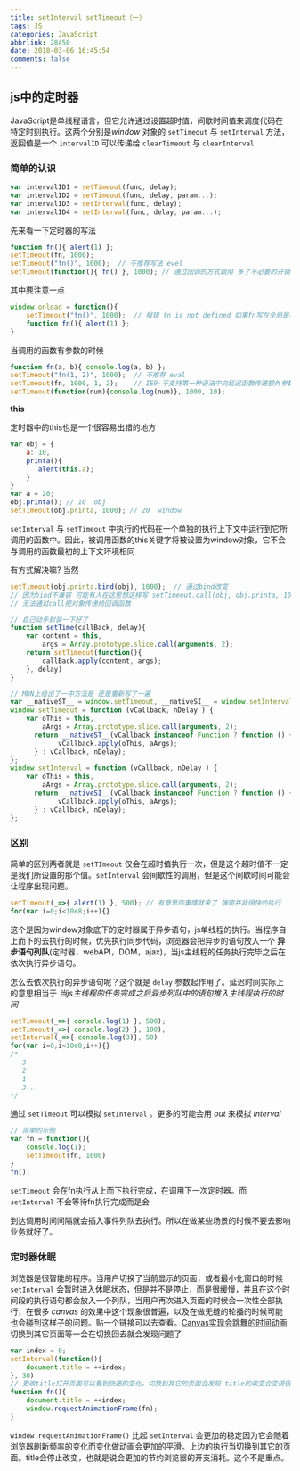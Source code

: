 ```yaml
---
title: setInterval setTimeout（一）
tags: JS
categories: JavaScript
abbrlink: 28450
date: 2018-03-06 16:45:54
comments: false
---
```


## js中的定时器

JavaScript是单线程语言，但它允许通过设置超时值，间歇时间值来调度代码在特定时刻执行。这两个分别是*window* 对象的 `setTimeout` 与 `setInterval` 方法，返回值是一个 `intervalID` 可以传递给 `clearTimeout` 与 `clearInterval` 

### 简单的认识

```js
var intervalID1 = setTimeout(func, delay);
var intervalID2 = setTimeout(func, delay, param...);
var intervalID3 = setInterval(func, delay);
var intervalID4 = setInterval(func, delay, param...);
```

先来看一下定时器的写法

```js
function fn(){ alert(1) };
setTimeout(fn, 1000);
setTimeout("fn()", 1000);  // 不推荐写法 evel
setTimeout(function(){ fn() }, 1000); // 通过回调的方式调用 多了不必要的开销 但是可以去传递参数
```

其中要注意一点

```js
window.onload = function(){
 	setTimeout("fn()", 1000);  // 报错 fn is not defined 如果fn写在全局是可以的 所以这里个人认为可能是eval去解析了 字符fn() 但是fn必须是 window作用域底下的函数 局部作用域会找不到fn 虽然有点牵强但是知道有这个坑就好了
    function fn(){ alert(1) };
}
```

当调用的函数有参数的时候

```js
function fn(a, b){ console.log(a, b) };
setTimeout("fn(1, 2)", 1000);  // 不推荐 eval
setTimeout(fn, 1000, 1, 2);    // IE9-不支持第一种语法中向延迟函数传递额外参数的功能
setTimeout(function(num){console.log(num)}, 1000, 10);
```

**this**

定时器中的this也是一个很容易出错的地方

```js
var obj = {
    a: 10,
    printa(){
       alert(this.a);
    }
}
var a = 20;
obj.printa(); // 10  obj
setTimeout(obj.printa, 1000); // 20  window
```

`setInterval` 与 `setTimeout` 中执行的代码在一个单独的执行上下文中运行到它所调用的函数中。因此，被调用函数的this关键字将被设置为window对象，它不会与调用的函数最初的上下文环境相同

有方式解决嘛? 当然

```js
setTimeout(obj.printa.bind(obj), 1000);  // 通过bind改变
// 因为bind不兼容 可能有人在这里想这样写 setTimeout.call(obj, obj.printa, 1000), 很遗憾报错 Uncaught TypeError: Illegal invocation
// 无法通过call把对象传递给回调函数
```

```js
// 自己动手封装一下好了
function setTime(callBack, delay){
    var content = this,
        args = Array.prototype.slice.call(arguments, 2);
    return setTimeout(function(){
        callBack.apply(content, args);
    }, delay)
} 

// MDN上给出了一中方法是 还是重新写了一遍
var __nativeST__ = window.setTimeout, __nativeSI__ = window.setInterval;
window.setTimeout = function (vCallback, nDelay ) {
    var oThis = this,
        aArgs = Array.prototype.slice.call(arguments, 2);
      return __nativeST__(vCallback instanceof Function ? function () {
            vCallback.apply(oThis, aArgs);
      } : vCallback, nDelay);
};
window.setInterval = function (vCallback, nDelay ) {
    var oThis = this,
        aArgs = Array.prototype.slice.call(arguments, 2);
      return __nativeSI__(vCallback instanceof Function ? function () {
            vCallback.apply(oThis, aArgs);
      } : vCallback, nDelay);
};
```



### 区别

简单的区别两者就是 `setTImeout` 仅会在超时值执行一次，但是这个超时值不一定是我们所设置的那个值。`setInterval` 会间歇性的调用，但是这个间歇时间可能会让程序出现问题。

```js
setTimeout(_=>{ alert(1) }, 500); // 有意思的事情就来了 弹窗并非很快的执行
for(var i=0;i<10e8;i++){}
```

这个是因为window对象底下的定时器属于异步语句，js单线程的执行。当程序自上而下的去执行的时候，优先执行同步代码，浏览器会把异步的语句放入一个 **异步语句列队**(定时器，webAPI，DOM，ajax)，当js主线程的任务执行完毕之后在依次执行异步语句。

怎么去依次执行的异步语句呢？这个就是 `delay` 参数起作用了。延迟时间实际上的意思相当于 *当js主线程的任务完成之后异步列队中的语句推入主线程执行的时间* 

```js
setTimeout(_=>{ console.log(1) }, 500); 
setTimeout(_=>{ console.log(2) }, 100); 
setInterval(_=>{ console.log(3)}, 50)
for(var i=0;i<10e8;i++){}
/*
   3
   2
   1
   3...
*/
```

通过 `setTimeout` 可以模拟 `setInterval` 。更多的可能会用 *out* 来模拟 *interval* 

```js
// 简单的示例
var fn = function(){
    console.log(1);
    setTimeout(fn, 1000)
}
fn();
```

`setTimeout` 会在fn执行从上而下执行完成，在调用下一次定时器。而 `setInterval` 不会等待fn执行完成而是会

到达调用时间间隔就会插入事件列队去执行。所以在做某些场景的时候不要去影响业务就好了。 



### 定时器休眠

浏览器是很智能的程序。当用户切换了当前显示的页面，或者最小化窗口的时候 `setInterval` 会暂时进入休眠状态，但是并不是停止，而是很缓慢，并且在这个时间段的执行语句都会放入一个列队，当用户再次进入页面的时候会一次性全部执行，在很多 *canvas* 的效果中这个现象很普遍，以及在做无缝的轮播的时候可能也会碰到这样子的问题。贴一个链接可以去查看。[Canvas实现会跳舞的时间动画](http://www.html5tricks.com/demo/html5-canvas-dance-time/index.html) 切换到其它页面等一会在切换回去就会发现问题了

```js
var index = 0;
setInterval(function(){
    document.title = ++index;
}, 30)
// 更改title打开页面可以看到快速的变化，切换到其它的页面会发现 title的改变会变得很缓慢。就是 setInterval的休眠机制 很有趣 h5 API另外一个 window.requestAnimationFrame()
function fn(){
    document.title = ++index;
    window.requestAnimationFrame(fn);
}
```

`window.requestAnimationFrame()` 比起 `setInterval` 会更加的稳定因为它会随着浏览器刷新频率的变化而变化做动画会更加的平滑。上边的执行当切换到其它的页面。title会停止改变，也就是说会更加的节约浏览器的开支消耗。这个不是重点。
